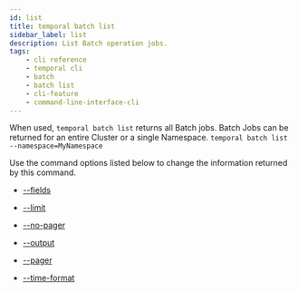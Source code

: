 ```yaml
---
id: list
title: temporal batch list
sidebar_label: list
description: List Batch operation jobs.
tags: 
    - cli reference
    - temporal cli
    - batch
    - batch list
    - cli-feature
    - command-line-interface-cli
---
```


When used, `temporal batch list` returns all Batch jobs.
Batch Jobs can be returned for an entire Cluster or a single Namespace.
`temporal batch list --namespace=MyNamespace`

Use the command options listed below to change the information returned by this command.

- [--fields](/cli/cmd-options/fields)

- [--limit](/cli/cmd-options/limit)

- [--no-pager](/cli/cmd-options/no-pager)

- [--output](/cli/cmd-options/output)

- [--pager](/cli/cmd-options/pager)

- [--time-format](/cli/cmd-options/time-format)
